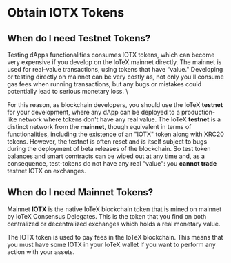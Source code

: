 # Obtain IOTX Tokens

## When do I need Testnet Tokens?

Testing dApps functionalities consumes IOTX tokens, which can become very expensive if you develop on the IoTeX mainnet directly. The mainnet is used for real-value transactions, using tokens that have “value." Developing or testing directly on mainnet can be very costly as, not only you'll consume gas fees when running transactions, but any bugs or mistakes could potentially lead to serious monetary loss. \


For this reason, as blockchain developers, you should use the IoTeX **testnet** for your development, where any dApp can be deployed to a production-like network where tokens don't have any real value. The IoTeX **testnet** is a distinct network from the **mainnet**, though equivalent in terms of functionalities, including the existence of an "IOTX" token along with XRC20 tokens. However, the testnet is often reset and is itself subject to bugs during the deployment of beta releases of the blockchain. So test token balances and smart comtracts can be wiped out at any time and, as a consequence, test-tokens do not have any real "value": you **cannot trade** testnet IOTX on exchanges.

## When do I need Mainnet Tokens?

Mainnet **IOTX** is the native IoTeX blockchain token that is mined on mainnet by IoTeX Consensus Delegates. This is the token that you find on both centralized or decentralized exchanges which holds a real monetary value.&#x20;

The IOTX token is used to pay fees in the IoTeX blockchain. This means that you must have some IOTX in your IoTeX wallet if you want to perform any action with your assets.&#x20;
